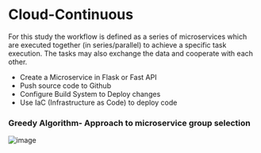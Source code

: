 # Cloud-Continuous
For this study the workflow is defined as a series of microservices which are executed together (in series/parallel) to achieve a specific task execution. The tasks may also exchange the data and cooperate with each other. 

- Create a Microservice in Flask or Fast API
- Push source code to Github
- Configure Build System to Deploy changes
- Use IaC (Infrastructure as Code) to deploy code


### Greedy Algorithm- Approach to microservice group selection
![image](https://user-images.githubusercontent.com/59767187/166835392-7f5db4a9-1b1a-4db3-b02b-3876771d621a.png)
